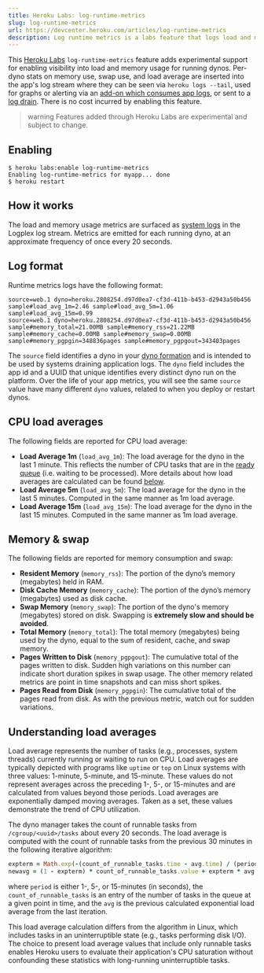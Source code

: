 ```yaml
---
title: Heroku Labs: log-runtime-metrics
slug: log-runtime-metrics
url: https://devcenter.heroku.com/articles/log-runtime-metrics
description: Log runtime metrics is a labs feature that logs load and memory usage on a per-dyno basis to an app's log stream.
---
```


This [Heroku Labs](http://devcenter.heroku.com/categories/labs) `log-runtime-metrics` feature adds experimental support for enabling visibility into load and memory usage for running dynos. Per-dyno stats on memory use, swap use, and load average are inserted into the app's log stream where they can be seen via `heroku logs --tail`, used for graphs or alerting via an [add-on which consumes app logs](https://addons.heroku.com/#logging), or sent to a [log drain](logging#syslog-drains). There is no cost incurred by enabling this feature.

> warning
> Features added through Heroku Labs are experimental and subject to change.

## Enabling

```term
$ heroku labs:enable log-runtime-metrics
Enabling log-runtime-metrics for myapp... done
$ heroku restart
```

## How it works

The load and memory usage metrics are surfaced as [system logs](logging#types-of-logs) in the Logplex log stream. Metrics are emitted for each running dyno, at an approximate frequency of once every 20 seconds.

## Log format

Runtime metrics logs have the following format:

```term
source=web.1 dyno=heroku.2808254.d97d0ea7-cf3d-411b-b453-d2943a50b456 sample#load_avg_1m=2.46 sample#load_avg_5m=1.06 sample#load_avg_15m=0.99
source=web.1 dyno=heroku.2808254.d97d0ea7-cf3d-411b-b453-d2943a50b456 sample#memory_total=21.00MB sample#memory_rss=21.22MB sample#memory_cache=0.00MB sample#memory_swap=0.00MB sample#memory_pgpgin=348836pages sample#memory_pgpgout=343403pages
```

The `source` field identifies a dyno in your [dyno formation](scaling#dyno-formation) and is intended to be used by systems draining application logs. The `dyno` field includes the app id and a UUID that unique identifies every distinct dyno run on the platform. Over the life of your app metrics, you will see the same `source` value have many different `dyno` values, related to when you deploy or restart dynos.

## CPU load averages

The following fields are reported for CPU load average:

* **Load Average 1m** (`load_avg_1m`): The load average for the dyno in the last 1 minute. This reflects the number of CPU tasks that are in the [ready queue](http://en.wikipedia.org/wiki/Process_state#Ready_or_waiting) (i.e. waiting to be processed). More details about how load averages are calculated can be found [below](#understand-load-averages).
* **Load Average 5m** (`load_avg_5m`): The load average for the dyno in the last 5 minutes. Computed in the same manner as 1m load average.
* **Load Average 15m** (`load_avg_15m`): The load average for the dyno in the last 15 minutes. Computed in the same manner as 1m load average.

## Memory & swap

The following fields are reported for memory consumption and swap:

* **Resident Memory** (`memory_rss`): The portion of the dyno’s memory (megabytes) held in RAM.
* **Disk Cache Memory** (`memory_cache`): The portion of the dyno’s memory (megabytes) used as disk cache.
* **Swap Memory** (`memory_swap`): The portion of the dyno's memory (megabytes) stored on disk. Swapping is **extremely slow and should be avoided**. 
* **Total Memory** (`memory_total`): The total memory (megabytes) being used by the dyno, equal to the sum of resident, cache, and swap memory. 
* **Pages Written to Disk** (`memory_pgpgout`): The cumulative total of the pages written to disk. Sudden high variations on this number can indicate short duration spikes in swap usage. The other memory related metrics are point in time snapshots and can miss short spikes.
* **Pages Read from Disk** (`memory_pgpgin`): The cumulative total of the pages read from disk. As with the previous metric, watch out for sudden variations.
 
## Understanding load averages

Load average represents the number of tasks (e.g., processes, system
threads) currently running or waiting to run on CPU. Load averages are
typically depicted with programs like `uptime` or `top` on Linux
systems with three values: 1-minute, 5-minute, and 15-minute. These
values do not represent averages across the preceding 1-, 5-, or
15-minutes and are calculated from values beyond those periods. Load
averages are exponentially damped moving averages.  Taken as a set,
these values demonstrate the trend of CPU utilization.

The dyno manager takes the count of runnable tasks from
`/cgroup/<uuid>/tasks` about every 20 seconds. The load average is
computed with the count of runnable tasks from the previous 30
minutes in the following iterative algorithm:

```ruby
expterm = Math.exp(-(count_of_runnable_tasks.time - avg.time) / (period))
newavg = (1 - expterm) * count_of_runnable_tasks.value + expterm * avg.value
```

where `period` is either 1-, 5-, or 15-minutes (in seconds), the
`count_of_runnable_tasks` is an entry of the number of tasks in the
queue at a given point in time, and the `avg` is the previous
calculated exponential load average from the last iteration.

This load average calculation differs from the algorithm in Linux,
which includes tasks in an uninterruptible state (e.g., tasks
performing disk I/O). The choice to present load average values that
include only runnable tasks enables Heroku users to evaluate their
application's CPU saturation without confounding these statistics 
with long-running uninterruptible tasks. 